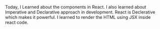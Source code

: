 Today, I Learned about the components in React. 
I also learned about Imperative and Declarative approach in development. React is Declerative which makes it powerful.
I learned to render the HTML using JSX inside react code.

